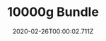 ---
templateKey: blog-post
featuredpost: false
date: 2020-02-26T00:00:02.711Z
featuredimage: /img/10000g_Bundle.png
title: 10000g Bundle
description: Vault
count: 10000g
reward: Lightning Rod (1)
tags:
  - bundles
  - Vault
  - 10000g
---